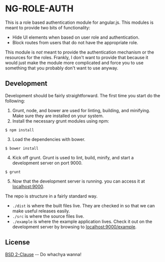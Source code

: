 # NG-ROLE-AUTH
This is a role based authentication module for angular.js.  This modules is meant to provide two
bits of functionality: 
- Hide UI elements when based on user role and authentication. 
- Block routes from users that do not have the appropriate role. 

This module is *not* meant to provide the authentication mechanism or the resources for the 
roles.  Frankly, I don't want to provide that because it would just make the module more 
complicated and force you to use something that you probably don't want to use anyway.  

## Development
Development should be fairly straightforward. The first time you start do the following: 
1. Grunt, node, and bower are used for linting, building, and minifying.  Make sure they are installed on your system. 
2. Install the necessary grunt modules using npm: 
```
$ npm install
```
3. Load the dependencies with bower. 
```
$ bower install
```
4. Kick off grunt.  Grunt is used to lint, build, minify, and start a development server on port 9000. 
```
$ grunt
```
5. Now that the development server is running. you can access it at [localhost:9000](http://localhost:9000). 

The repo is structure in a fairly standard way.  
- `./dist` is where the built files live.  They are checked in so that we can make useful releases easily. 
- `./src` is where the source files live. 
- `./example` is where the example application lives.  Check it out on the development server by 
browsing to [localhost:9000/example](http://localhost:9000/example). 

## License
[BSD 2-Clause](http://opensource.org/licenses/BSD-2-Clause) -- Do whachya wanna!